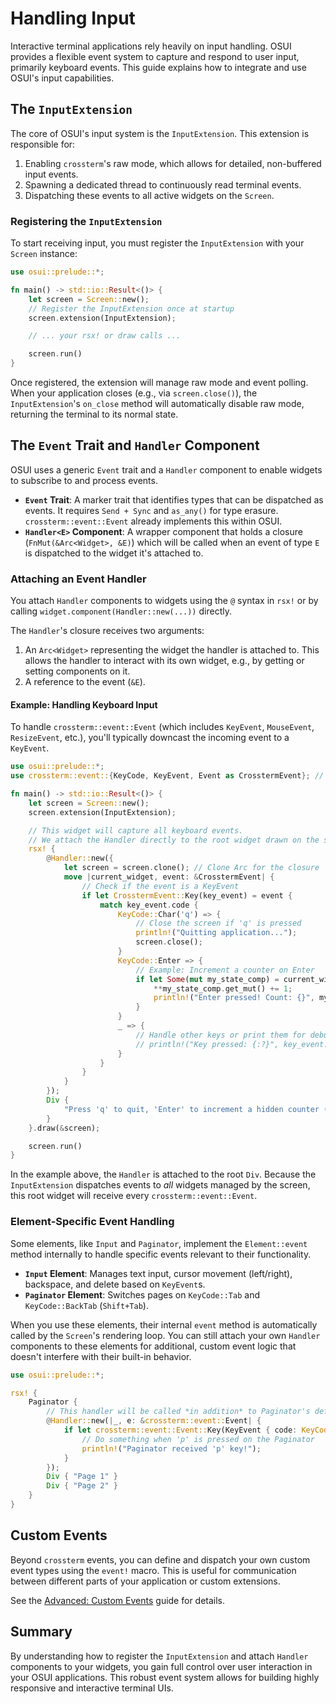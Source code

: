 # Handling Input

Interactive terminal applications rely heavily on input handling. OSUI provides a flexible event system to capture and respond to user input, primarily keyboard events. This guide explains how to integrate and use OSUI's input capabilities.

## The `InputExtension`

The core of OSUI's input system is the `InputExtension`. This extension is responsible for:

1.  Enabling `crossterm`'s raw mode, which allows for detailed, non-buffered input events.
2.  Spawning a dedicated thread to continuously read terminal events.
3.  Dispatching these events to all active widgets on the `Screen`.

### Registering the `InputExtension`

To start receiving input, you must register the `InputExtension` with your `Screen` instance:

```rust
use osui::prelude::*;

fn main() -> std::io::Result<()> {
    let screen = Screen::new();
    // Register the InputExtension once at startup
    screen.extension(InputExtension);

    // ... your rsx! or draw calls ...

    screen.run()
}
```

Once registered, the extension will manage raw mode and event polling. When your application closes (e.g., via `screen.close()`), the `InputExtension`'s `on_close` method will automatically disable raw mode, returning the terminal to its normal state.

## The `Event` Trait and `Handler` Component

OSUI uses a generic `Event` trait and a `Handler` component to enable widgets to subscribe to and process events.

*   **`Event` Trait**: A marker trait that identifies types that can be dispatched as events. It requires `Send + Sync` and `as_any()` for type erasure. `crossterm::event::Event` already implements this within OSUI.
*   **`Handler<E>` Component**: A wrapper component that holds a closure (`FnMut(&Arc<Widget>, &E)`) which will be called when an event of type `E` is dispatched to the widget it's attached to.

### Attaching an Event Handler

You attach `Handler` components to widgets using the `@` syntax in `rsx!` or by calling `widget.component(Handler::new(...))` directly.

The `Handler`'s closure receives two arguments:
1.  An `Arc<Widget>` representing the widget the handler is attached to. This allows the handler to interact with its own widget, e.g., by getting or setting components on it.
2.  A reference to the event (`&E`).

#### Example: Handling Keyboard Input

To handle `crossterm::event::Event` (which includes `KeyEvent`, `MouseEvent`, `ResizeEvent`, etc.), you'll typically downcast the incoming event to a `KeyEvent`.

```rust
use osui::prelude::*;
use crossterm::event::{KeyCode, KeyEvent, Event as CrosstermEvent}; // Alias to avoid conflict with osui::event!

fn main() -> std::io::Result<()> {
    let screen = Screen::new();
    screen.extension(InputExtension);

    // This widget will capture all keyboard events.
    // We attach the Handler directly to the root widget drawn on the screen.
    rsx! {
        @Handler::new({
            let screen = screen.clone(); // Clone Arc for the closure
            move |current_widget, event: &CrosstermEvent| {
                // Check if the event is a KeyEvent
                if let CrosstermEvent::Key(key_event) = event {
                    match key_event.code {
                        KeyCode::Char('q') => {
                            // Close the screen if 'q' is pressed
                            println!("Quitting application...");
                            screen.close();
                        }
                        KeyCode::Enter => {
                            // Example: Increment a counter on Enter
                            if let Some(mut my_state_comp) = current_widget.get::<State<i32>>() {
                                **my_state_comp.get_mut() += 1;
                                println!("Enter pressed! Count: {}", my_state_comp.get_dl());
                            }
                        }
                        _ => {
                            // Handle other keys or print them for debugging
                            // println!("Key pressed: {:?}", key_event.code);
                        }
                    }
                }
            }
        });
        Div {
            "Press 'q' to quit, 'Enter' to increment a hidden counter (check console)."
        }
    }.draw(&screen);

    screen.run()
}
```

In the example above, the `Handler` is attached to the root `Div`. Because the `InputExtension` dispatches events to *all* widgets managed by the screen, this root widget will receive every `crossterm::event::Event`.

### Element-Specific Event Handling

Some elements, like `Input` and `Paginator`, implement the `Element::event` method internally to handle specific events relevant to their functionality.

*   **`Input` Element**: Manages text input, cursor movement (left/right), backspace, and delete based on `KeyEvent`s.
*   **`Paginator` Element**: Switches pages on `KeyCode::Tab` and `KeyCode::BackTab` (`Shift+Tab`).

When you use these elements, their internal `event` method is automatically called by the `Screen`'s rendering loop. You can still attach your own `Handler` components to these elements for additional, custom event logic that doesn't interfere with their built-in behavior.

```rust
use osui::prelude::*;

rsx! {
    Paginator {
        // This handler will be called *in addition* to Paginator's default tab handling.
        @Handler::new(|_, e: &crossterm::event::Event| {
            if let crossterm::event::Event::Key(KeyEvent { code: KeyCode::Char('p'), .. }) = e {
                // Do something when 'p' is pressed on the Paginator
                println!("Paginator received 'p' key!");
            }
        });
        Div { "Page 1" }
        Div { "Page 2" }
    }
}
```

## Custom Events

Beyond `crossterm` events, you can define and dispatch your own custom event types using the `event!` macro. This is useful for communication between different parts of your application or custom extensions.

See the [Advanced: Custom Events](/docs/0.1.0/advanced/custom_events) guide for details.

## Summary

By understanding how to register the `InputExtension` and attach `Handler` components to your widgets, you gain full control over user interaction in your OSUI applications. This robust event system allows for building highly responsive and interactive terminal UIs.



